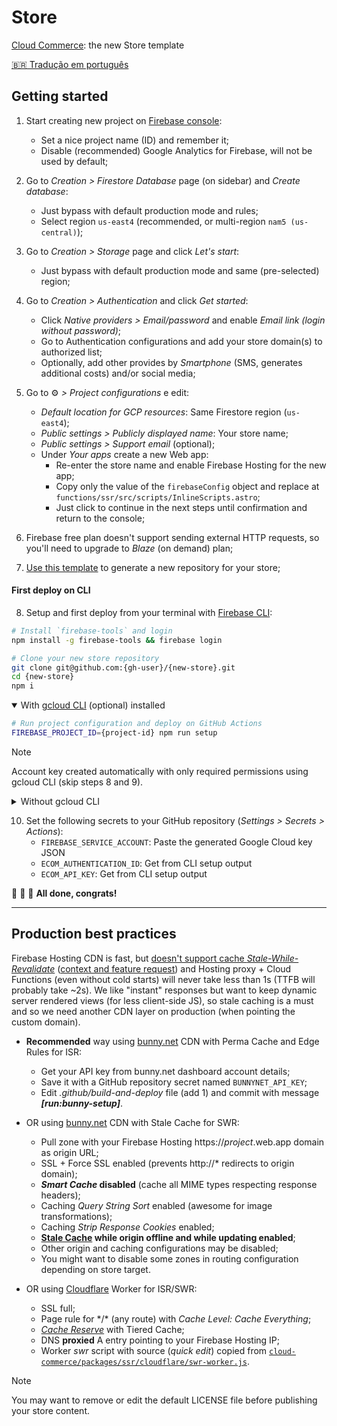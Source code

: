 # Store

[Cloud Commerce](https://github.com/ecomplus/cloud-commerce): the new Store template

[:brazil: Tradução em português](./SETUP.pt-BR.md)

## Getting started

1. Start creating new project on [Firebase console](https://console.firebase.google.com/):
    - Set a nice project name (ID) and remember it;
    - Disable (recommended) Google Analytics for Firebase, will not be used by default;

2. Go to _Creation > Firestore Database_ page (on sidebar) and _Create database_:
    - Just bypass with default production mode and rules;
    - Select region `us-east4` (recommended, or multi-region `nam5 (us-central)`);

3. Go to _Creation > Storage_ page and click _Let's start_:
    - Just bypass with default production mode and same (pre-selected) region;

4. Go to _Creation > Authentication_ and click _Get started_:
    - Click _Native providers > Email/password_ and enable _Email link (login without password)_;
    - Go to Authentication configurations and add your store domain(s) to authorized list;
    - Optionally, add other provides by _Smartphone_ (SMS, generates additional costs) and/or social media;

5. Go to :gear: _> Project configurations_ e edit:
    - _Default location for GCP resources_: Same Firestore region (`us-east4`);
    - _Public settings > Publicly displayed name_: Your store name;
    - _Public settings > Support email_ (optional);
    - Under _Your apps_ create a new Web app:
        + Re-enter the store name and enable Firebase Hosting for the new app;
        + Copy only the value of the `firebaseConfig` object and replace at `functions/ssr/src/scripts/InlineScripts.astro`;
        + Just click to continue in the next steps until confirmation and return to the console;

6. Firebase free plan doesn't support sending external HTTP requests, so you'll need to upgrade to _Blaze_ (on demand) plan;

7. [Use this template](https://github.com/ecomplus/store/generate) to generate a new repository for your store;

#### First deploy on CLI

8. Setup and first deploy from your terminal with [Firebase CLI](https://firebase.google.com/docs/cli):
```bash
# Install `firebase-tools` and login
npm install -g firebase-tools && firebase login
```
```bash
# Clone your new store repository
git clone git@github.com:{gh-user}/{new-store}.git
cd {new-store}
npm i
```

<details open>
<summary>With <a href="https://cloud.google.com/sdk/docs/install">gcloud CLI</a> (optional) installed</summary>

```bash
# Run project configuration and deploy on GitHub Actions
FIREBASE_PROJECT_ID={project-id} npm run setup
```

> [!NOTE]  
> Account key created automatically with only required permissions using gcloud CLI (skip steps 8 and 9).

</details>

<details>
<summary>Without gcloud CLI</summary>

```bash
# Run project configuration and first deploy
FIREBASE_PROJECT_ID={project-id} npm run setup -- --no-gcloud
npm run deploy
```

8. [Create a service account](https://console.cloud.google.com/iam-admin/serviceaccounts) for your Firebase project directly on Google Cloud Platform:
    - Name it _Cloud Commerce GH Actions (YOUR REPOSITORY)_;
    - Describe it _A service account with permission to deploy Cloud Commerce from the GitHub repository to Firebase_;
    - Continue and select the following roles to the service account:
        1. _Firebase Admin_
        2. _API Keys Viewer_
        3. _Cloud Run Viewer_
        4. _Cloud Functions Admin_
        5. _Artifact Registry Admin_
        6. _App Engine Creator_
        7. _App Engine Admin_
        8. _Cloud Scheduler Admin_
        8. _Service Account User_

9. Back in the service accounts list, click the 3 dots (actions) and select _Manage keys_, generate and download a JSON key for the created account;

</details>

10. Set the following secrets to your GitHub repository (_Settings > Secrets > Actions_):
    - `FIREBASE_SERVICE_ACCOUNT`: Paste the generated Google Cloud key JSON
    - `ECOM_AUTHENTICATION_ID`: Get from CLI setup output
    - `ECOM_API_KEY`: Get from CLI setup output

:checkered_flag: :checkered_flag: :checkered_flag: **All done, congrats!**

---

## Production best practices

Firebase Hosting CDN is fast, but [doesn't support cache _Stale-While-Revalidate_](https://firebase.google.com/docs/hosting/manage-cache) ([context and feature request](https://firebase.uservoice.com/forums/948424-general/suggestions/47179505-hosting-cdn-cache-stale-while-revalidate)) and Hosting proxy + Cloud Functions (even without cold starts) will never take less than 1s (TTFB will probably take ~2s). We like "instant" responses but want to keep dynamic server rendered views (for less client-side JS), so stale caching is a must and so we need another CDN layer on production (when pointing the custom domain).

- **Recommended** way using [bunny.net](https://bunny.net/) CDN with Perma Cache and Edge Rules for ISR:
    + Get your API key from bunny.net dashboard account details;
    + Save it with a GitHub repository secret named `BUNNYNET_API_KEY`;
    + Edit _.github/build-and-deploy_ file (add 1) and commit with message **_[run:bunny-setup]_**.

- OR using [bunny.net](https://bunny.net/) CDN with Stale Cache for SWR:
    + Pull zone with your Firebase Hosting https://_project_.web.app domain as origin URL;
    + SSL + Force SSL enabled (prevents http://* redirects to origin domain);
    + **_Smart Cache_ disabled** (cache all MIME types respecting response headers);
    + Caching _Query String Sort_ enabled (awesome for image transformations);
    + Caching _Strip Response Cookies_ enabled;
    + **[Stale Cache](https://bunny.net/blog/introducing-stale-cache-more-efficient-cache-handling/) while origin offline and while updating enabled**;
    + Other origin and caching configurations may be disabled;
    + You might want to disable some zones in routing configuration depending on store target.

- OR using [Cloudflare](https://www.cloudflare.com/) Worker for ISR/SWR:
    + SSL full;
    + Page rule for \*/\* (any route) with _Cache Level: Cache Everything_;
    + [_Cache Reserve_](https://www.cloudflare.com/products/cache-reserve/) with Tiered Cache;
    + DNS **proxied** A entry pointing to your Firebase Hosting IP;
    + Worker _swr_ script with source (_quick edit_) copied from [`cloud-commerce/packages/ssr/cloudflare/swr-worker.js`](https://raw.githubusercontent.com/ecomplus/cloud-commerce/main/packages/ssr/cloudflare/swr-worker.js).

> [!NOTE]
> You may want to remove or edit the default LICENSE file before publishing your store content.
